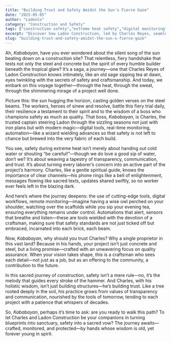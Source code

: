 ```yaml
---
title: "Building Trust and Safety Amidst the Sun's Fierce Gaze"
date: "2025-05-05"
author: "LadonCo"
category: "Construction and Safety"
tags: ["construction safety","extreme heat safety","digital monitoring","Filipino construction","worker well-being"]
excerpt: "Discover how Ladon Construction, led by Charles Reyes, seamlessly integrates digital tools and a culture of transparency to prioritize worker safety during the scorching heat of tropical construction projects."
slug: "building-trust-and-safety-amidst-the-sun-s-fierce-gaze"
---
```


Ah, _Kababayan_, have you ever wondered about the silent song of the sun beating down on a construction site? That relentless, fiery handshake that tests not only the steel and concrete but the spirit of every humble builder beneath the tropical glare? It’s a saga, a journey—one that Charles Reyes of Ladon Construction knows intimately, like an old sage sipping tea at dawn, eyes twinkling with the secrets of safety and craftsmanship. And today, we embark on this voyage together—through the heat, through the sweat, through the shimmering mirage of a project well done.

Picture this: the sun hugging the horizon, casting golden verses on the steel beams. The workers, heroes of sinew and resolve, battle this fiery trial daily, their resilience a testament to their spirit and to the wisdom of a boss who champions safety as much as quality. That boss, _Kababayan_, is Charles, the trusted captain steering Ladon through the sizzling seasons not just with iron plans but with modern magic—digital tools, real-time monitoring, automation—like a wizard wielding advances so that safety is not left to chance but brewed into the very fabric of each build.

You see, safety during extreme heat isn’t merely about handing out cold water or shouting “be careful!”—though we do love a good sip of water, don’t we? It’s about weaving a tapestry of transparency, communication, and trust. It’s about turning every laborer’s concern into an active part of the project’s harmony. Charles, like a gentle spiritual guide, knows the importance of clear channels—his phone rings like a bell of enlightenment, messages flowing like sacred texts, updates shared swiftly, so no worker ever feels left in the blazing dark.

And here’s where the journey deepens: the use of cutting-edge tools, digital workflows, remote monitoring—imagine having a wise owl perched on your shoulder, watching over the scaffolds while you sip your evening tea, ensuring everything remains under control. Automations that alert, sensors that breathe and listen—these are tools wielded with the devotion of a craftsman, making sure that safety standards are not just ticked off but embraced, incarnated into each brick, each beam.

Now, _Kababayan_, why should you trust Charles? Why a single proprietor in this vast land? Because in his hands, your project isn’t just concrete and steel, but a living promise—crafted with an unwavering focus on quality assurance. When your vision takes shape, this is a craftsman who sees each detail—not just as a job, but as an offering to the community, a contribution to the future.

In this sacred journey of construction, safety isn’t a mere rule—no, it’s the melody that guides every stroke of the hammer. And Charles, with his holistic wisdom, isn’t just building structures—he’s building trust. Like a tree rooted deeply in the soil, his practice grows from values of transparency and communication, nourished by the tools of tomorrow, tending to each project with a patience that whispers of decades.

So, _Kababayan_, perhaps it’s time to ask: are you ready to walk this path? To let Charles and Ladon Construction be your companions in turning blueprints into sanctuary, safety into a sacred vow? The journey awaits—crafted, monitored, and protected—by hands whose wisdom is old, yet forever young in spirit.